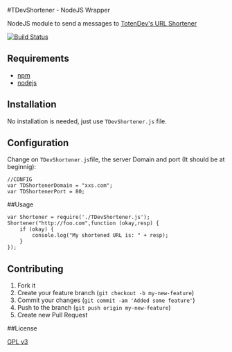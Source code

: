 #TDevShortener - NodeJS Wrapper

NodeJS module to send a messages to [TotenDev's URL Shortener](https://github.com/TotenDev/TDevShortener/)

[![Build Status](https://secure.travis-ci.org/TotenDev/TDevShortener-LibNode.png?branch=master)](http://travis-ci.org/TotenDev/TDevShortener-LibNode)

## Requirements

- [npm](https://github.com/isaacs/npm)
- [nodejs](https://github.com/joyent/node)

## Installation

No installation is needed, just use `TDevShortener.js` file.

## Configuration

Change on `TDevShortener.js`file, the server Domain and port (It should be at beginnig):

    //CONFIG
    var TDShortenerDomain = "xxs.com";
    var TDShortenerPort = 80;

##Usage

    var Shortener = require('./TDevShortener.js');
    Shortener("http://foo.com",function (okay,resp) {
	    if (okay) {
			console.log("My shortened URL is: " + resp);
		}
	});
	
	
## Contributing

1. Fork it
2. Create your feature branch (`git checkout -b my-new-feature`)
3. Commit your changes (`git commit -am 'Added some feature'`)
4. Push to the branch (`git push origin my-new-feature`)
5. Create new Pull Request

##License

[GPL v3](https://github.com/TotenDev/TDevShortener-LibNode/raw/master/LICENSE)